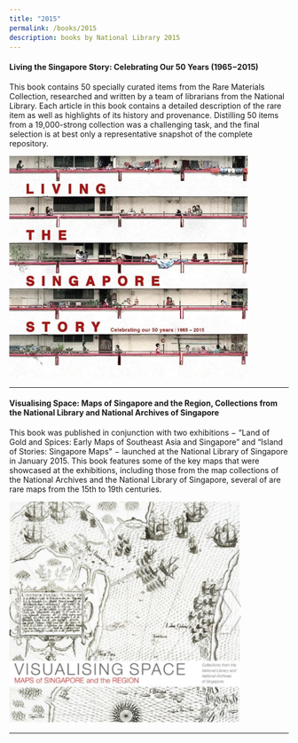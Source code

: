```yaml
---
title: "2015"
permalink: /books/2015
description: books by National Library 2015
---
```

#### <a target="_blank" href="/vol-11/issue-2/jul-sep-2015/stories" style="text-decoration: none; font-weight: bold;">Living the Singapore Story: Celebrating Our 50 Years (1965−2015) </a>
This book contains 50 specially curated items from the Rare Materials Collection, researched and written by a team of librarians from the National Library. Each article in this book contains a detailed description of the rare item as well as highlights of its history and provenance. Distilling 50 items from a 19,000-strong collection was a challenging task, and the final selection is at best only a representative snapshot of the complete repository.

<img style="height:400px; width:auto" src="/images/publications/Living%20the%20Singapore%20Story%202015.jpg">

<hr>

#### <a target="_blank" href="//vol-10/issue-4/jan-march-2015/geographic" style="text-decoration: none; font-weight: bold;">Visualising Space: Maps of Singapore and the Region, Collections from the National Library and National Archives of Singapore </a>
This book was published in conjunction with two exhibitions − “Land of Gold and Spices: Early Maps of Southeast Asia and Singapore” and “Island of Stories: Singapore Maps" − launched at the National Library of Singapore in January 2015. This book features some of the key maps that were showcased at the exhibitions, including those from the map collections of the National Archives and the National Library of Singapore, several of are rare maps from the 15th to 19th centuries.

<img style="height:400px; width:auto" src="/images/publications/Visualising%20Space%202015.jpg">

<hr>